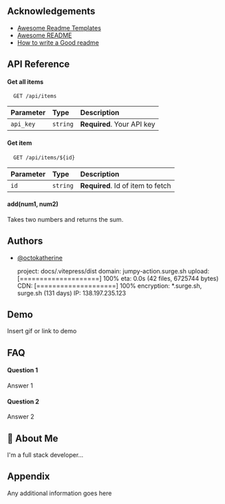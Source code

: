 
## Acknowledgements

 - [Awesome Readme Templates](https://awesomeopensource.com/project/elangosundar/awesome-README-templates)
 - [Awesome README](https://github.com/matiassingers/awesome-readme)
 - [How to write a Good readme](https://bulldogjob.com/news/449-how-to-write-a-good-readme-for-your-github-project)


## API Reference

#### Get all items

```http
  GET /api/items
```

| Parameter | Type     | Description                |
| :-------- | :------- | :------------------------- |
| `api_key` | `string` | **Required**. Your API key |

#### Get item

```http
  GET /api/items/${id}
```

| Parameter | Type     | Description                       |
| :-------- | :------- | :-------------------------------- |
| `id`      | `string` | **Required**. Id of item to fetch |

#### add(num1, num2)

Takes two numbers and returns the sum.


## Authors

- [@octokatherine](https://www.github.com/octokatherine)

   project: docs/.vitepress/dist
         domain: jumpy-action.surge.sh
         upload: [====================] 100% eta: 0.0s (42 files, 6725744 bytes)
            CDN: [====================] 100%
     encryption: *.surge.sh, surge.sh (131 days)
             IP: 138.197.235.123

## Demo

Insert gif or link to demo


## FAQ

#### Question 1

Answer 1

#### Question 2

Answer 2


## 🚀 About Me
I'm a full stack developer...


## Appendix

Any additional information goes here

